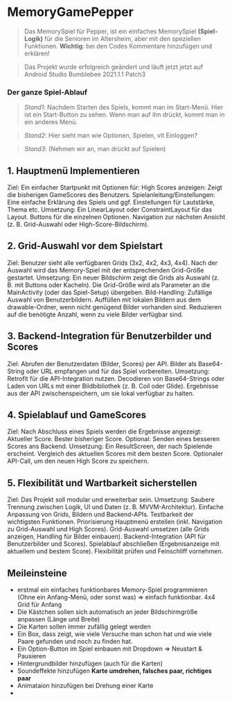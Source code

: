 # MemoryGamePepper

> Das MemorySpiel für Pepper, ist ein einfaches MemorySpiel **(Spiel-Logik)** für die Senioren im Altersheim, aber mit den speziellen Funktionen.
**Wichtig**: bei den Codes Kommentare hinzufügen und erklären!

> Das Projekt wurde erfolgreich geändert und läuft jetzt jetzt auf Android Studio Bumblebee 2021.1.1 Patch3

### Der ganze Spiel-Ablauf
> *Stand1*: Nachdem Starten des Spiels, kommt man im Start-Menü. Hier ist ein Start-Button zu sehen. Wenn man auf ihn drückt, kommt man in ein anderes Menü.

> *Stand2*: Hier sieht man wie Optionen, Spielen, vlt Einloggen?

> *Stand3*: (Nehmen wir an, man drückt auf Spielen)
>
## 1. Hauptmenü Implementieren
Ziel: Ein einfacher Startpunkt mit Optionen für:
High Scores anzeigen: Zeigt die bisherigen GameScores des Benutzers.
Spielanleitung/Einstellungen: Eine einfache Erklärung des Spiels und ggf. Einstellungen für Lautstärke, Thema etc.
Umsetzung:
Ein LinearLayout oder ConstraintLayout für das Layout.
Buttons für die einzelnen Optionen.
Navigation zur nächsten Ansicht (z. B. Grid-Auswahl oder High-Score-Bildschirm).
## 2. Grid-Auswahl vor dem Spielstart
Ziel:
Benutzer sieht alle verfügbaren Grids (3x2, 4x2, 4x3, 4x4).
Nach der Auswahl wird das Memory-Spiel mit der entsprechenden Grid-Größe gestartet.
Umsetzung:
Ein neuer Bildschirm zeigt die Grids als Auswahl (z. B. mit Buttons oder Kacheln).
Die Grid-Größe wird als Parameter an die MainActivity (oder das Spiel-Setup) übergeben.
Bild-Handling:
Zufällige Auswahl von Benutzerbildern.
Auffüllen mit lokalen Bildern aus dem drawable-Ordner, wenn nicht genügend Bilder vorhanden sind.
Reduzieren auf die benötigte Anzahl, wenn zu viele Bilder verfügbar sind.
## 3. Backend-Integration für Benutzerbilder und Scores
Ziel:
Abrufen der Benutzerdaten (Bilder, Scores) per API.
Bilder als Base64-String oder URL empfangen und für das Spiel vorbereiten.
Umsetzung:
Retrofit für die API-Integration nutzen.
Decodieren von Base64-Strings oder Laden von URLs mit einer Bildbibliothek (z. B. Coil oder Glide).
Ergebnisse aus der API zwischenspeichern, um sie lokal verfügbar zu halten.
## 4. Spielablauf und GameScores
Ziel:
Nach Abschluss eines Spiels werden die Ergebnisse angezeigt:
Aktueller Score.
Bester bisheriger Score.
Optional: Senden eines besseren Scores ans Backend.
Umsetzung:
Ein ResultScreen, der nach Spielende erscheint.
Vergleich des aktuellen Scores mit dem besten Score.
Optionaler API-Call, um den neuen High Score zu speichern.
## 5. Flexibilität und Wartbarkeit sicherstellen
Ziel: Das Projekt soll modular und erweiterbar sein.
Umsetzung:
Saubere Trennung zwischen Logik, UI und Daten (z. B. MVVM-Architektur).
Einfache Anpassung von Grids, Bildern und Backend-APIs.
Testbarkeit der wichtigsten Funktionen.
Priorisierung
Hauptmenü erstellen (inkl. Navigation zu Grid-Auswahl und High Scores).
Grid-Auswahl umsetzen (alle Grids anzeigen, Handling für Bilder einbauen).
Backend-Integration (API für Benutzerbilder und Scores).
Spielablauf abschließen (Ergebnisanzeige mit aktuellem und bestem Score).
Flexibilität prüfen und Feinschliff vornehmen.



## Meileinsteine
- erstmal ein einfaches funktionbares Memory-Spiel programmieren (Ohne ein Anfang-Menü, oder sonst was) => einfach funktionbar. 4x4 Grid für Anfang
- Die Kästchen sollen sich automatisch an jeder Bildschirmgröße anpassen (Länge und Breite)
- Die Karten sollen immer zufällig gelegt werden
- Ein Box, dass zeigt, wie viele Versuche man schon hat und wie viele Paare gefunden und noch zu finden hat.
- Ein Option-Button im Spiel einbauen mit Dropdown => Neustart & Pausieren
- Hintergrundbilder hinzufügen (auch für die Karten)
- Soundeffekte hinzufügen **Karte umdrehen, falsches paar, richtiges paar**
- Animataion hinzufügen bei Drehung einer Karte
- 
